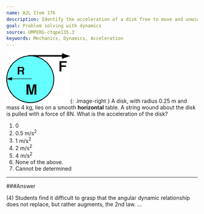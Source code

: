 ```yaml
---
name: A2L Item 176
description: Identify the acceleration of a disk free to move and unwind.
goal: Problem solving with dynamics
source: UMPERG-ctqpe135.3
keywords: Mechanics, Dynamics, Acceleration
---
```


![Item176_fig1.gif](../images/Item176_fig1.gif){: .image-right }  A
disk, with radius 0.25 m and mass 4 kg, lies on a smooth
<b>horizontal</b> table.  A string wound about the disk is pulled with a
force of 8N. What is the acceleration of the disk?

1. 0
2. 0.5 m/s<sup>2</sup>
3. 1 m/s<sup>2</sup>
4. 2 m/s<sup>2</sup>
5. 4 m/s<sup>2</sup>
6. None of the above.
7. Cannot be determined



<hr/>

###Answer

(4) Students find it difficult to grasp that the angular dynamic
relationship does not replace, but rather augments, the 2nd law.
...
